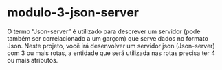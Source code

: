 # modulo-3-json-server
O termo “Json-server” é utilizado para descrever um servidor (pode também ser correlacionado a um garçom) que serve dados no formato Json. Neste projeto, você irá desenvolver um servidor json (Json-server) com 3 ou mais rotas, a entidade que será utilizada nas rotas precisa ter 4 ou mais atributos.

